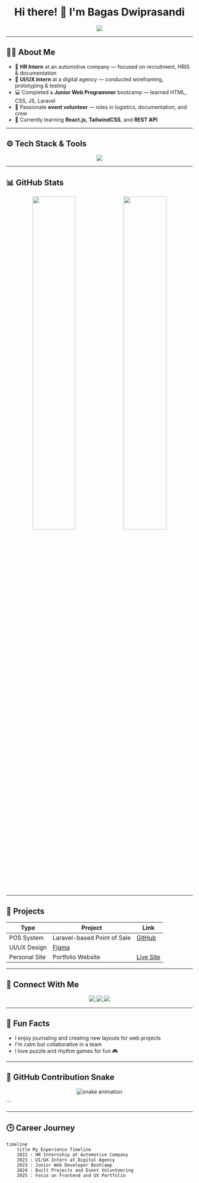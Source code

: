<h1 align="center">Hi there! 👋 I'm Bagas Dwiprasandi</h1>

<p align="center">
  <img src="https://readme-typing-svg.herokuapp.com?font=Fira+Code&size=22&pause=1000&color=F78C6C&center=true&vCenter=true&width=440&lines=HR+Intern+%7C+UI%2FUX+Designer+%7C+Junior+Web+Developer+%7C+Event+Volunteer" />
</p>

---

## 🧑‍💼 About Me

- 🚗 **HR Intern** at an automotive company — focused on recruitment, HRIS & documentation  
- 🎨 **UI/UX Intern** at a digital agency — conducted wireframing, prototyping & testing  
- 💻 Completed a **Junior Web Programmer** bootcamp — learned HTML, CSS, JS, Laravel  
- 🎪 Passionate **event volunteer** — roles in logistics, documentation, and crew  
- 🌱 Currently learning **React.js**, **TailwindCSS**, and **REST API**

---

## ⚙️ Tech Stack & Tools

<p align="center">
  <img src="https://skillicons.dev/icons?i=html,css,js,laravel,php,figma,git,github,vscode,bootstrap,tailwind" />
</p>

---

## 📊 GitHub Stats

<p align="center">
  <img width="48%" src="https://github-readme-stats.vercel.app/api?username=yourusername&show_icons=true&theme=tokyonight&hide_border=true" />
  <img width="48%" src="https://github-readme-stats.vercel.app/api/top-langs/?username=yourusername&layout=compact&theme=tokyonight&hide_border=true" />
</p>

---

## 🧩 Projects

| Type | Project | Link |
|------|---------|------|
| POS System | Laravel-based Point of Sale | [GitHub](https://github.com/bagasdprs/UjiKomPPKDJakPus-POS) |
| UI/UX Design | [Figma](https://dribbble.com/bagasdprs) |
| Personal Site | Portfolio Website | [Live Site](https://github.com/bagasdprs) |

---

## 🔗 Connect With Me
<p align="center"> 
  <a href="https://linkedin.com/in/bagasdprs">
    <img src="https://img.shields.io/badge/LinkedIn-0077B5?style=for-the-badge&logo=linkedin&logoColor=white" />
  </a>
  <a href="mailto:bagasdprs@gmail.com">
    <img src="https://img.shields.io/badge/Gmail-D14836?style=for-the-badge&logo=gmail&logoColor=white" />
  </a> 
  <a href="https://github.com/bagasdprs">
    <img src="https://img.shields.io/github/followers/yourusername?label=Follow&style=for-the-badge" />
  </a> 
</p>

---

## 🎉 Fun Facts

- I enjoy journaling and creating new layouts for web projects
- I'm calm but collaborative in a team
- I love puzzle and rhythm games for fun 🎮

---

## 🐍 GitHub Contribution Snake
<p align="center">
  <img src="https://raw.githubusercontent.com/bagasdprs/bagasdprs/output/github-contribution-grid-snake.svg" alt="snake animation" /> 
</p> 
```

---

## 🕒 Career Journey

```mermaid
timeline
    title My Experience Timeline
    2022 : HR Internship at Automotive Company
    2023 : UI/UX Intern at Digital Agency
    2023 : Junior Web Developer Bootcamp
    2024 : Built Projects and Event Volunteering
    2025 : Focus on Frontend and UX Portfolio

